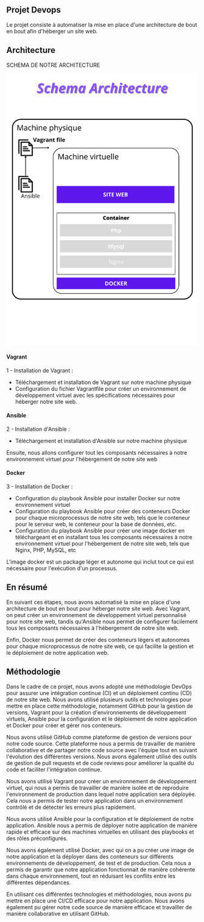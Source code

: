## Projet Devops 

Le projet consiste à automatiser la mise en place d'une architecture de bout en bout afin d'héberger un site web.

## Architecture
SCHEMA DE NOTRE ARCHITECTURE

![alt text](https://github.com/TonyoCallimoutou/Project_Devops/blob/68bb6939389379cc20abb561e1027d5c4a63bdc8/Schema%20Architecture.png)
#### Vagrant
1 - Installation de Vagrant :

* Téléchargement et installation de Vagrant sur notre machine physique
* Configuration du fichier Vagrantfile pour créer un environnement de développement virtuel avec les spécifications nécessaires pour héberger notre site web.
  
#### Ansible
2 - Installation d'Ansible :

* Téléchargement et installation d'Ansible sur notre machine physique

Ensuite, nous allons configurer tout les composants nécessaires à notre environnement virtuel pour l'hébergement de notre site web 
  
#### Docker
3 - Installation de Docker :

* Configuration du playbook Ansible pour installer Docker sur notre environnement virtuel
* Configuration du playbook Ansible pour créer des conteneurs Docker pour chaque microprocessus de notre site web, tels que le conteneur pour le serveur web, le conteneur pour la base de données, etc.
* Configuration du playbook Ansible pour créer une image docker en téléchargeant et en installant tous les composants nécessaires à notre environnement virtuel pour l'hébergement de notre site web, tels que Nginx, PHP, MySQL, etc

L'image docker est un package léger et autonome qui inclut tout ce qui est nécessaire pour l'exécution d'un processus.

## En résumé 

En suivant ces étapes, nous avons automatisé la mise en place d'une architecture de bout en bout pour héberger notre site web. Avec Vagrant, on peut créer un environnement de développement virtuel personnalisé pour notre site web, tandis qu'Ansible nous permet de configurer facilement tous les composants nécessaires à l'hébergement de notre site web. 

Enfin, Docker nous permet de créer des conteneurs légers et autonomes pour chaque microprocessus de notre site web, ce qui facilite la gestion et le déploiement de notre application web.

## Méthodologie

Dans le cadre de ce projet, nous avons adopté une méthodologie DevOps pour assurer une intégration continue (CI) et un déploiement continu (CD) de notre site web. Nous avons utilisé plusieurs outils et technologies pour mettre en place cette méthodologie, notamment GitHub pour la gestion de versions, Vagrant pour la création d'environnements de développement virtuels, Ansible pour la configuration et le déploiement de notre application et Docker pour créer et gérer nos conteneurs.

Nous avons utilisé GitHub comme plateforme de gestion de versions pour notre code source. Cette plateforme nous a permis de travailler de manière collaborative et de partager notre code source avec l'équipe tout en suivant l'évolution des différentes versions. Nous avons également utilisé des outils de gestion de pull requests et de code reviews pour améliorer la qualité du code et faciliter l'intégration continue.

Nous avons utilisé Vagrant pour créer un environnement de développement virtuel, qui nous a permis de travailler de manière isolée et de reproduire l'environnement de production dans lequel notre application sera déployée. Cela nous a permis de tester notre application dans un environnement contrôlé et de détecter les erreurs plus rapidement.

Nous avons utilisé Ansible pour la configuration et le déploiement de notre application. Ansible nous a permis de déployer notre application de manière rapide et efficace sur des machines virtuelles en utilisant des playbooks et des rôles préconfigurés.

Nous avons également utilisé Docker, avec qui on a pu créer une image de notre application et la déployer dans des conteneurs sur différents environnements de développement, de test et de production. Cela nous a permis de garantir que notre application fonctionnait de manière cohérente dans chaque environnement, tout en réduisant les conflits entre les différentes dépendances.

En utilisant ces différentes technologies et méthodologies, nous avons pu mettre en place une CI/CD efficace pour notre application. Nous avons également pu gérer notre code source de manière efficace et travailler de manière collaborative en utilisant GitHub.

